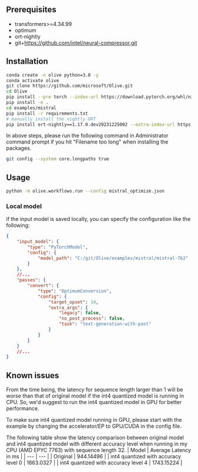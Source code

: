 ## Prerequisites
* transformers>=4.34.99
* optimum
* ort-nightly
* git+https://github.com/intel/neural-compressor.git

## Installation
```bash
conda create -n olive python=3.8 -y
conda activate olive
git clone https://github.com/microsoft/Olive.git
cd Olive
pip install --pre torch --index-url https://download.pytorch.org/whl/nightly/cpu
pip install -e .
cd examples/mistral
pip install -r requirements.txt
# manually install the nightly ORT
pip install ort-nightly==1.17.0.dev20231225002 --extra-index-url https://aiinfra.pkgs.visualstudio.com/PublicPackages/_packaging/ORT-Nightly/pypi/simple/
```

In above steps, please run the following command in Administrator command prompt if you hit "Filename too long" when installing the packages.
```bash
git config --system core.longpaths true
```

## Usage
```bash
python -m olive.workflows.run --config mistral_optimize.json
```

### Local model
if the input model is saved locally, you can specify the configuration like the following:
```json
{
    "input_model": {
        "type": "PyTorchModel",
        "config": {
            "model_path": "C:/git/Olive/examples/mistral/mistral-7b2"
        }
    },
    //...
    "passes": {
        "convert": {
            "type": "OptimumConversion",
            "config": {
                "target_opset": 14,
                "extra_args": {
                    "legacy": false,
                    "no_post_process": false,
                    "task": "text-generation-with-past"
                }
            }
        }
    }
    //...
}
```

## Known issues
From the time being, the latency for sequence length larger than 1 will be worse than that of original model if the int4 quantized model is running in CPU. So, we'd suggest to run the int4 quantized model in GPU for better performance.

To make sure int4 quantized model running in GPU, please start with the example by changing the accelerator/EP to GPU/CUDA in the config file.

The following table show the latency comparison between original model and int4 quantized model with different accuracy level when running in my CPU (AMD EPYC 7763) with sequence length 32.
| Model | Average Latency in ms |
| --- | --- |
| Original | 944.14496 |
| int4 quantized with accuracy level 0 | 1663.0327 |
| int4 quantized with accuracy level 4 | 1743.15224 |
